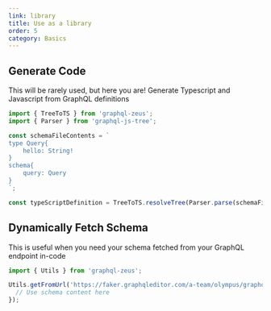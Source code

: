 ```yaml
---
link: library
title: Use as a library
order: 5
category: Basics
---
```


## Generate Code

This will be rarely used, but here you are! Generate Typescript and Javascript from GraphQL definitions

```js
import { TreeToTS } from 'graphql-zeus';
import { Parser } from 'graphql-js-tree';

const schemaFileContents = `
type Query{
    hello: String!
}
schema{
    query: Query
}
`;

const typeScriptDefinition = TreeToTS.resolveTree(Parser.parse(schemaFileContents));
```

## Dynamically Fetch Schema

This is useful when you need your schema fetched from your GraphQL endpoint in-code

```js
import { Utils } from 'graphql-zeus';

Utils.getFromUrl('https://faker.graphqleditor.com/a-team/olympus/graphql').then((schemaContent) => {
  // Use schema content here
});
```
